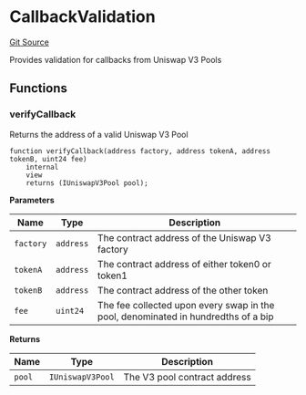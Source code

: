 # CallbackValidation
[Git Source](https://github.com/opynfinance/squfury-monorepo/blob/334783aa87db73939fb00d5b133216b0033dfece/src/FlashSwap.sol)

Provides validation for callbacks from Uniswap V3 Pools


## Functions
### verifyCallback

Returns the address of a valid Uniswap V3 Pool


```solidity
function verifyCallback(address factory, address tokenA, address tokenB, uint24 fee)
    internal
    view
    returns (IUniswapV3Pool pool);
```
**Parameters**

|Name|Type|Description|
|----|----|-----------|
|`factory`|`address`|The contract address of the Uniswap V3 factory|
|`tokenA`|`address`|The contract address of either token0 or token1|
|`tokenB`|`address`|The contract address of the other token|
|`fee`|`uint24`|The fee collected upon every swap in the pool, denominated in hundredths of a bip|

**Returns**

|Name|Type|Description|
|----|----|-----------|
|`pool`|`IUniswapV3Pool`|The V3 pool contract address|


